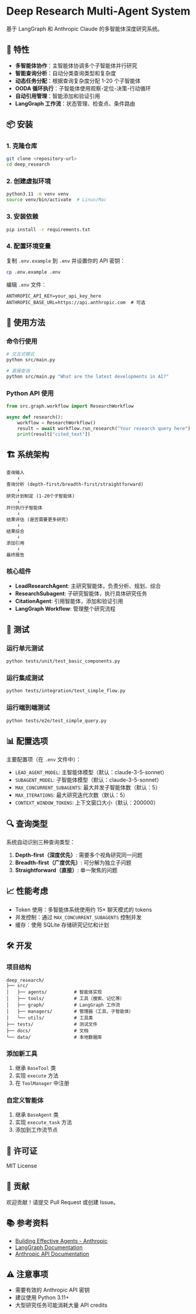 # Deep Research Multi-Agent System

基于 LangGraph 和 Anthropic Claude 的多智能体深度研究系统。

## 🚀 特性

- **多智能体协作**：主智能体协调多个子智能体并行研究
- **智能查询分析**：自动分类查询类型和复杂度
- **动态任务分配**：根据查询复杂度分配 1-20 个子智能体
- **OODA 循环执行**：子智能体使用观察-定位-决策-行动循环
- **自动引用管理**：智能添加和验证引用
- **LangGraph 工作流**：状态管理、检查点、条件路由

## 📦 安装

### 1. 克隆仓库
```bash
git clone <repository-url>
cd deep_research
```

### 2. 创建虚拟环境
```bash
python3.11 -m venv venv
source venv/bin/activate  # Linux/Mac
```

### 3. 安装依赖
```bash
pip install -r requirements.txt
```

### 4. 配置环境变量
复制 `.env.example` 到 `.env` 并设置你的 API 密钥：
```bash
cp .env.example .env
```

编辑 `.env` 文件：
```env
ANTHROPIC_API_KEY=your_api_key_here
ANTHROPIC_BASE_URL=https://api.anthropic.com  # 可选
```

## 🎯 使用方法

### 命令行使用
```bash
# 交互式模式
python src/main.py

# 直接查询
python src/main.py "What are the latest developments in AI?"
```

### Python API 使用
```python
from src.graph.workflow import ResearchWorkflow

async def research():
    workflow = ResearchWorkflow()
    result = await workflow.run_research("Your research query here")
    print(result["cited_text"])
```

## 🏗️ 系统架构

```
查询输入
    ↓
查询分析 (depth-first/breadth-first/straightforward)
    ↓
研究计划制定 (1-20个子智能体)
    ↓
并行执行子智能体
    ↓
结果评估 (是否需要更多研究)
    ↓
结果综合
    ↓
添加引用
    ↓
最终报告
```

### 核心组件

- **LeadResearchAgent**: 主研究智能体，负责分析、规划、综合
- **ResearchSubagent**: 子研究智能体，执行具体研究任务
- **CitationAgent**: 引用智能体，添加和验证引用
- **LangGraph Workflow**: 管理整个研究流程

## 🧪 测试

### 运行单元测试
```bash
python tests/unit/test_basic_components.py
```

### 运行集成测试
```bash
python tests/integration/test_simple_flow.py
```

### 运行端到端测试
```bash
python tests/e2e/test_simple_query.py
```

## 📊 配置选项

主要配置项（在 `.env` 文件中）：

- `LEAD_AGENT_MODEL`: 主智能体模型（默认：claude-3-5-sonnet）
- `SUBAGENT_MODEL`: 子智能体模型（默认：claude-3-5-sonnet）
- `MAX_CONCURRENT_SUBAGENTS`: 最大并发子智能体数（默认：5）
- `MAX_ITERATIONS`: 最大研究迭代次数（默认：5）
- `CONTEXT_WINDOW_TOKENS`: 上下文窗口大小（默认：200000）

## 🔍 查询类型

系统自动识别三种查询类型：

1. **Depth-first（深度优先）**: 需要多个视角研究同一问题
2. **Breadth-first（广度优先）**: 可分解为独立子问题
3. **Straightforward（直接）**: 单一聚焦的问题

## 📈 性能考虑

- Token 使用：多智能体系统使用约 15× 聊天模式的 tokens
- 并发控制：通过 `MAX_CONCURRENT_SUBAGENTS` 控制并发
- 缓存：使用 SQLite 存储研究记忆和计划

## 🛠️ 开发

### 项目结构
```
deep_research/
├── src/
│   ├── agents/          # 智能体实现
│   ├── tools/           # 工具（搜索、记忆等）
│   ├── graph/           # LangGraph 工作流
│   ├── managers/        # 管理器（工具、子智能体）
│   └── utils/           # 工具类
├── tests/               # 测试文件
├── docs/                # 文档
└── data/                # 本地数据库
```

### 添加新工具
1. 继承 `BaseTool` 类
2. 实现 `execute` 方法
3. 在 `ToolManager` 中注册

### 自定义智能体
1. 继承 `BaseAgent` 类
2. 实现 `execute_task` 方法
3. 添加到工作流节点

## 📝 许可证

MIT License

## 🤝 贡献

欢迎贡献！请提交 Pull Request 或创建 Issue。

## 📚 参考资料

- [Building Effective Agents - Anthropic](https://anthropic.com/research/building-effective-agents)
- [LangGraph Documentation](https://github.com/langchain-ai/langgraph)
- [Anthropic API Documentation](https://docs.anthropic.com)

## ⚠️ 注意事项

- 需要有效的 Anthropic API 密钥
- 建议使用 Python 3.11+
- 大型研究任务可能消耗大量 API credits